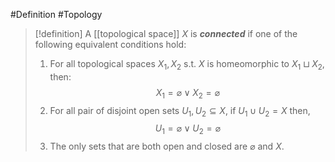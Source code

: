 #Definition #Topology 

> [!definition]
> A [[topological space]] $X$ is ***connected*** if one of the following equivalent conditions hold:
> 1. For all topological spaces $X_{1},X_{2}$ s.t. $X$ is homeomorphic to $X_{1}\sqcup X_{2}$, then: $$X_{1}=\varnothing\lor X_{2}=\varnothing$$
> 2. For all pair of disjoint open sets $U_{1},U_{2}\subseteq X$, if $U_{1}\cup U_{2}=X$ then,$$U_{1}=\varnothing\lor U_{2}=\varnothing$$
> 3. The only sets that are both open and closed are $\varnothing$ and $X$.